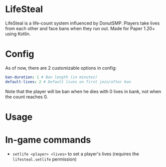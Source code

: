 # LifeSteal
LifeSteal is a life-count system influenced by DonutSMP. Players take lives from each other and face bans when they run out. Made for Paper 1.20+ using Kotlin.

# Config
As of now, there are 2 customizable options in config:
```yml
ban-duration: 1 # Ban length (in minutes)
default-lives: 2 # Default lives on first join/after ban
```
Note that the player will be ban when he dies with 0 lives in bank, not when the count reaches 0.

# Usage
# In-game commands
- `setlife <player> <lives>` to set a player's lives (requires the `lifesteal.setlife` permission)


